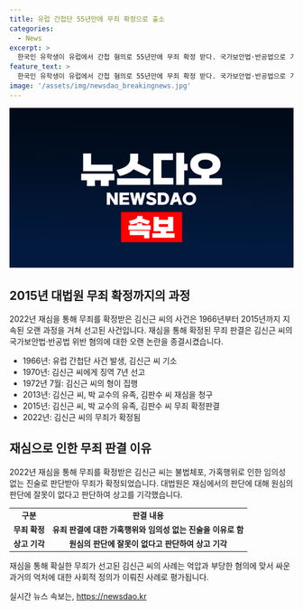 ```yaml
---
title: 유럽 간첩단 55년만에 무죄 확정으로 출소
categories:
  - News
excerpt: >
  한국인 유학생이 유럽에서 간첩 혐의로 55년만에 무죄 확정 받다. 국가보안법·반공법으로 기소된 김신근(82)씨, 불법체포와 가혹행위를 받아 임의성 없는 자백했다는 이유로 무죄 선고. 이러한 개연성을 인정한 대법원, 검찰 상고도 기각하며 판결 확정. 이 사건은 유족들까지 무죄 판결을 받아 음모론에 대한 일련의 해결을 보여준 사례.
feature_text: >
  한국인 유학생이 유럽에서 간첩 혐의로 55년만에 무죄 확정 받다. 국가보안법·반공법으로 기소된 김신근(82)씨, 불법체포와 가혹행위를 받아 임의성 없는 자백했다는 이유로 무죄 선고. 이러한 개연성을 인정한 대법원, 검찰 상고도 기각하며 판결 확정. 이 사건은 유족들까지 무죄 판결을 받아 음모론에 대한 일련의 해결을 보여준 사례.
image: '/assets/img/newsdao_breakingnews.jpg'
---
```


<p><img src="/assets/img/newsdao_breakingnews.jpg" alt="bookingtag 속보" /></p>

<h2 data-ke-size="size26">2015년 대법원 무죄 확정까지의 과정</h2>

<p data-ke-size="size16">2022년 재심을 통해 무죄를 확정받은 김신근 씨의 사건은 1966년부터 2015년까지 지속된 오랜 과정을 거쳐 선고된 사건입니다. 재심을 통해 확정된 무죄 판결은 김신근 씨의 국가보안법·반공법 위반 혐의에 대한 오랜 논란을 종결시켰습니다.</p>

<ul>
    <li>1966년: 유럽 간첩단 사건 발생, 김신근 씨 기소</li>
    <li>1970년: 김신근 씨에게 징역 7년 선고</li>
    <li>1972년 7월: 김신근 씨의 형이 집행</li>
    <li>2013년: 김신근 씨, 박 교수의 유족,  김판수 씨 재심을 청구</li>
    <li>2015년: 김신근 씨, 박 교수의 유족, 김판수 씨 무죄 확정판결</li>
    <li>2022년: 김신근 씨의 무죄가 확정됨</li>
</ul>

<h2 data-ke-size="size26">재심으로 인한 무죄 판결 이유</h2>

<p data-ke-size="size16">2022년 재심을 통해 무죄를 확정받은 김신근 씨는 불법체포, 가혹행위로 인한 임의성 없는 진술로 판단받아 무죄가 확정되었습니다. 대법원은 재심에서의 판단에 대해 원심의 판단에 잘못이 없다고 판단하여 상고를 기각했습니다.</p>

<table>
    <tr>
        <td style="text-align: center; height: 17px;"><b>구분</b></td>
        <td style="text-align: center; height: 17px;"><b>판결 내용</b></td>
    </tr>
    <tr>
        <td style="text-align: center; height: 17px;"><b>무죄 확정</b></td>
        <td style="text-align: center; height: 17px;"><b>유죄 판결에 대한 가혹행위와 임의성 없는 진술을 이유로 함</b></td>
    </tr>
    <tr>
        <td style="text-align: center; height: 17px;"><b>상고 기각</b></td>
        <td style="text-align: center; height: 17px;"><b>원심의 판단에 잘못이 없다고 판단하여 상고 기각</b></td>
    </tr>
</table>

<p data-ke-size="size16">재심을 통해 확실한 무죄가 선고된 김신근 씨의 사례는 억압과 부당한 혐의에 맞서 싸운 과거의 억처에 대한 사회적 정의가 이뤄진 사례로 평가됩니다.</p>
실시간 뉴스 속보는, <a href="https://newsdao.kr" rel="dofollow">https://newsdao.kr</a>



